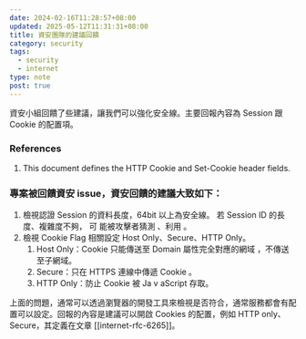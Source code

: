 ```yaml
---
date: 2024-02-16T11:28:57+08:00
updated: 2025-05-12T11:31:31+08:00
title: 資安團隊的建議回饋
category: security
tags:
  - security
  - internet
type: note
post: true
---
```


資安小組回饋了些建議，讓我們可以強化安全線。主要回報內容為 Session 跟 Cookie 的配置項。

<!--more-->

### References

1. This document defines the HTTP Cookie and Set-Cookie header fields.[](https://www.rfc-editor.org/info/rfc6265)

###  專案被回饋資安 issue，資安回饋的建議大致如下：

1. 檢視認證 Session 的資料長度，64bit 以上為安全線。  若 Session ID 的長度、複雜度不夠， 可 能被攻擊者猜測 、利用 。
2. 檢視 Cookie Flag 相關設定 Host Only、Secure、HTTP Only。
   1. Host Only：Cookie 只能傳送至 Domain 屬性完全對應的網域 ，不傳送至子網域。
   2. Secure：只在 HTTPS 連線中傳遞 Cookie 。
   3. HTTP Only：防止 Cookie 被 Ja v aScript 存取。

上面的問題，通常可以透過瀏覽器的開發工具來檢視是否符合，通常服務都會有配置可以設定。回報的內容是建議可以開啟 Cookies 的配置，例如 HTTP only、Secure，其定義在文章 [[internet-rfc-6265]]。
